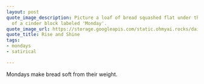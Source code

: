 ```yaml
---
layout: post
quote_image_description: Picture a loaf of bread squashed flat under the heavy burden
  of a cinder block labeled 'Monday'.
quote_image_url: https://storage.googleapis.com/static.ohmyai.rocks/daily/2024-03-31.jpg
quote_title: Rise and Shine
tags:
- mondays
- satirical

---
```


Mondays make bread soft from their weight.